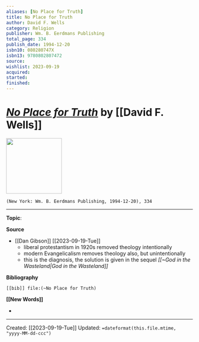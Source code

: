 ```yaml
---
aliases: [No Place for Truth]
title: No Place for Truth
author: David F. Wells
category: Religion
publisher: Wm. B. Eerdmans Publishing
total_page: 334
publish_date: 1994-12-20
isbn10: 080280747X
isbn13: 9780802807472
source: 
wishlist: 2023-09-19
acquired: 
started: 
finished: 
---
```

# *[No Place for Truth]()* by [[David F. Wells]]

<img src="http://books.google.com/books/content?id=ItV2asz-87wC&printsec=frontcover&img=1&zoom=1&edge=curl&source=gbs_api" width=150>

`(New York: Wm. B. Eerdmans Publishing, 1994-12-20), 334`



--- 
**Topic**: 

**Source**
- [[Dan Gibson]] [[2023-09-19-Tue]]
	- liberal protestantism in 1920s removed theology intentionally 
	- modern Evangelicalism removes theology also, but unintentionally 
	- this is the diagnosis, the solution is given in the sequel *[[~God in the Wasteland|God in the Wasteland]]*

**Bibliography**

```query
[[bib]] file:(~No Place for Truth)
```
 

**[[New Words]]**

- 

---
Created: [[2023-09-19-Tue]]
Updated: `=dateformat(this.file.mtime, "yyyy-MM-dd-ccc")`